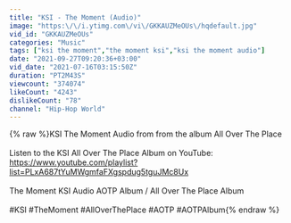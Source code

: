 ```yaml
---
title: "KSI - The Moment (Audio)"
image: "https:\/\/i.ytimg.com\/vi\/GKKAUZMeOUs\/hqdefault.jpg"
vid_id: "GKKAUZMeOUs"
categories: "Music"
tags: ["ksi the moment","the moment ksi","ksi the moment audio"]
date: "2021-09-27T09:20:36+03:00"
vid_date: "2021-07-16T03:15:50Z"
duration: "PT2M43S"
viewcount: "374074"
likeCount: "4243"
dislikeCount: "78"
channel: "Hip-Hop World"
---
```

{% raw %}KSI The Moment Audio from from the album All Over The Place<br /><br />Listen to the KSI All Over The Place Album on YouTube: <a rel="nofollow" target="blank" href="https://www.youtube.com/playlist?list=PLxA687tYuMWgmfaFXgspdug5tguJMc8Ux">https://www.youtube.com/playlist?list=PLxA687tYuMWgmfaFXgspdug5tguJMc8Ux</a><br /><br />The Moment KSI Audio AOTP Album / All Over The Place Album<br /><br />#KSI #TheMoment #AllOverThePlace #AOTP #AOTPAlbum{% endraw %}
